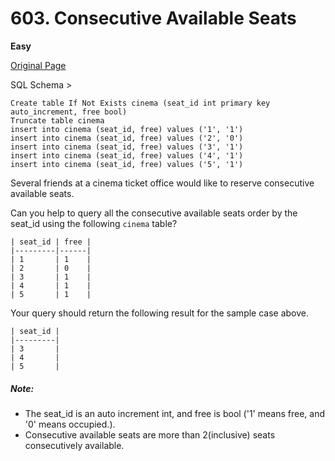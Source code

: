 # 603. Consecutive Available Seats

**Easy**

[Original Page](https://leetcode.com/problems/consecutive-available-seats/)

SQL Schema >
```
Create table If Not Exists cinema (seat_id int primary key auto_increment, free bool)
Truncate table cinema
insert into cinema (seat_id, free) values ('1', '1')
insert into cinema (seat_id, free) values ('2', '0')
insert into cinema (seat_id, free) values ('3', '1')
insert into cinema (seat_id, free) values ('4', '1')
insert into cinema (seat_id, free) values ('5', '1')
```

Several friends at a cinema ticket office would like to reserve consecutive available seats.

Can you help to query all the consecutive available seats order by the seat_id using the following `cinema` table?

```
| seat_id | free |
|---------|------|
| 1       | 1    |
| 2       | 0    |
| 3       | 1    |
| 4       | 1    |
| 5       | 1    |
```

Your query should return the following result for the sample case above.
```
| seat_id |
|---------|
| 3       |
| 4       |
| 5       |
```

##### Note:
- The seat_id is an auto increment int, and free is bool ('1' means free, and '0' means occupied.).
- Consecutive available seats are more than 2(inclusive) seats consecutively available.
